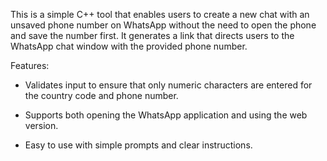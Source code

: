 This is a simple C++ tool that enables users to create a new chat with an unsaved phone number on WhatsApp without the need to open the phone and save the number first. It generates a link that directs users to the WhatsApp chat window with the provided phone number.

Features:

- Validates input to ensure that only numeric characters are entered for the country code and phone number.

- Supports both opening the WhatsApp application and using the web version.

- Easy to use with simple prompts and clear instructions.
